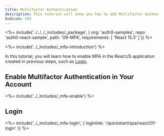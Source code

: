 ```yaml
---
title: Multifactor Authentication
description: This tutorial will show you how to add Multifactor Authentication to your ReactJS with auth0.
budicon: 243
---
```


<%= include('../../../_includes/_package', {
  org: 'auth0-samples',
  repo: 'auth0-react-sample',
  path: '09-MFA',
  requirements: [
    'React 15.3'
  ]
}) %>

<%= include('../_includes/_mfa-introduction') %>


In this tutorial, you will learn how to enable MFA in the ReactJS application created in previous steps, such as [Login](/quickstart/spa/react/01-login).

## Enable Multifactor Authentication in Your Account

<%= include('../_includes/_mfa-enable') %>

## Login

<%= include('../_includes/_mfa-login', { loginlink: '/quickstart/spa/react/01-login' }) %>


